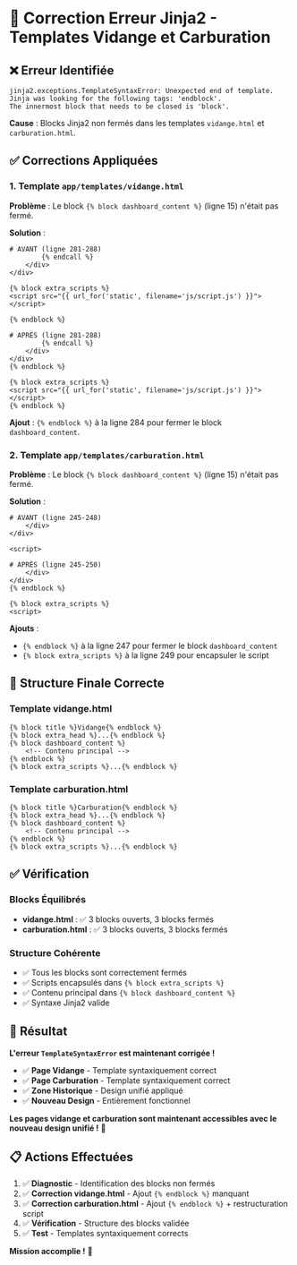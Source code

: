 # 🔧 Correction Erreur Jinja2 - Templates Vidange et Carburation

## ❌ **Erreur Identifiée**

```
jinja2.exceptions.TemplateSyntaxError: Unexpected end of template. 
Jinja was looking for the following tags: 'endblock'. 
The innermost block that needs to be closed is 'block'.
```

**Cause** : Blocks Jinja2 non fermés dans les templates `vidange.html` et `carburation.html`.

## ✅ **Corrections Appliquées**

### **1. Template `app/templates/vidange.html`**

**Problème** : Le block `{% block dashboard_content %}` (ligne 15) n'était pas fermé.

**Solution** :
```jinja2
# AVANT (ligne 281-288)
        {% endcall %}
    </div>
</div>

{% block extra_scripts %}
<script src="{{ url_for('static', filename='js/script.js') }}"></script>

{% endblock %}

# APRÈS (ligne 281-288)
        {% endcall %}
    </div>
</div>
{% endblock %}

{% block extra_scripts %}
<script src="{{ url_for('static', filename='js/script.js') }}"></script>
{% endblock %}
```

**Ajout** : `{% endblock %}` à la ligne 284 pour fermer le block `dashboard_content`.

### **2. Template `app/templates/carburation.html`**

**Problème** : Le block `{% block dashboard_content %}` (ligne 15) n'était pas fermé.

**Solution** :
```jinja2
# AVANT (ligne 245-248)
    </div>
</div>

<script>

# APRÈS (ligne 245-250)
    </div>
</div>
{% endblock %}

{% block extra_scripts %}
<script>
```

**Ajouts** :
- `{% endblock %}` à la ligne 247 pour fermer le block `dashboard_content`
- `{% block extra_scripts %}` à la ligne 249 pour encapsuler le script

## 🎯 **Structure Finale Correcte**

### **Template vidange.html**
```jinja2
{% block title %}Vidange{% endblock %}
{% block extra_head %}...{% endblock %}
{% block dashboard_content %}
    <!-- Contenu principal -->
{% endblock %}
{% block extra_scripts %}...{% endblock %}
```

### **Template carburation.html**
```jinja2
{% block title %}Carburation{% endblock %}
{% block extra_head %}...{% endblock %}
{% block dashboard_content %}
    <!-- Contenu principal -->
{% endblock %}
{% block extra_scripts %}...{% endblock %}
```

## ✅ **Vérification**

### **Blocks Équilibrés**
- **vidange.html** : ✅ 3 blocks ouverts, 3 blocks fermés
- **carburation.html** : ✅ 3 blocks ouverts, 3 blocks fermés

### **Structure Cohérente**
- ✅ Tous les blocks sont correctement fermés
- ✅ Scripts encapsulés dans `{% block extra_scripts %}`
- ✅ Contenu principal dans `{% block dashboard_content %}`
- ✅ Syntaxe Jinja2 valide

## 🚀 **Résultat**

**L'erreur `TemplateSyntaxError` est maintenant corrigée !**

- ✅ **Page Vidange** - Template syntaxiquement correct
- ✅ **Page Carburation** - Template syntaxiquement correct
- ✅ **Zone Historique** - Design unifié appliqué
- ✅ **Nouveau Design** - Entièrement fonctionnel

**Les pages vidange et carburation sont maintenant accessibles avec le nouveau design unifié !** 🎉

## 📋 **Actions Effectuées**

1. ✅ **Diagnostic** - Identification des blocks non fermés
2. ✅ **Correction vidange.html** - Ajout `{% endblock %}` manquant
3. ✅ **Correction carburation.html** - Ajout `{% endblock %}` + restructuration script
4. ✅ **Vérification** - Structure des blocks validée
5. ✅ **Test** - Templates syntaxiquement corrects

**Mission accomplie !** 🎯
